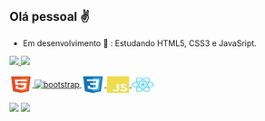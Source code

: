 ## Olá pessoal ✌️

-  Em desenvolvimento 🚀 : Estudando HTML5, CSS3 e JavaSript.

<div>
   <a href="https://github.com/ReginaldoGabarra">
   <img  height="180em" src="https://github-readme-stats.vercel.app/api/top-langs/?username=ReginaldoGabarra&layout=compact&langs_count=6&theme=dark"/>
   <img  height="180em" src="https://github-readme-stats.vercel.app/api?username=ReginaldoGabarra&show_icons=true&hide=contribs,prs&cache_seconds=86400&theme=github_dark"/>
</div>
<div style="display: inline_block"><br>
  <img align="center" alt="html5" height="30" width="40" src="https://raw.githubusercontent.com/devicons/devicon/master/icons/html5/html5-original.svg">
  <img align="center" alt="bootstrap" height="35" width="40" src="https://cdn.jsdelivr.net/gh/devicons/devicon/icons/bootstrap/bootstrap-original.svg" />
  <img align="center" alt="css3" height="30" width="40" src="https://raw.githubusercontent.com/devicons/devicon/master/icons/css3/css3-original.svg">
   <img align="center" alt="javascript" height="30" width="40" src="https://raw.githubusercontent.com/devicons/devicon/master/icons/javascript/javascript-plain.svg">
   <img align="center" alt="react" height="30" width="40" src="https://raw.githubusercontent.com/devicons/devicon/master/icons/react/react-original.svg">
</div>

<br>

<div> 
 <a href="https://www.linkedin.com/in/reginaldo-gabarra-40338422b/" target="_blank"><img src="https://img.shields.io/badge/-LinkedIn-%230077B5?style=for-the-badge&logo=linkedin&logoColor=white" target="_blank"></a> 
  <a href = "mailto:reginaldoberndes@gmail.com"><img src="https://img.shields.io/badge/-Gmail-%23333?style=for-the-badge&logo=gmail&logoColor=white" target="_blank"></a>
</div>
